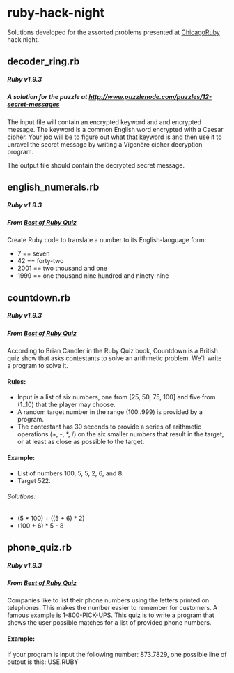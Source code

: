 # ruby-hack-night

Solutions developed for the assorted problems presented at [ChicagoRuby](http://www.meetup.com/ChicagoRuby/) hack night.

## decoder_ring.rb
##### Ruby v1.9.3
##### A solution for the puzzle at http://www.puzzlenode.com/puzzles/12-secret-messages

The input file will contain an encrypted keyword and and encrypted message. The keyword is a common English word encrypted with a Caesar cipher. Your job will be to figure out what that keyword is and then use it to unravel the secret message by writing a Vigenère cipher decryption program.

The output file should contain the decrypted secret message.

## english_numerals.rb
##### Ruby v1.9.3
##### From [Best of Ruby Quiz](http://pragprog.com/book/fr_quiz/best-of-ruby-quiz)

Create Ruby code to translate a number to its English-language form:
* 7 == seven
* 42 == forty-two
* 2001 == two thousand and one
* 1999 == one thousand nine hundred and ninety-nine

## countdown.rb
##### Ruby v1.9.3
##### From [Best of Ruby Quiz](http://pragprog.com/book/fr_quiz/best-of-ruby-quiz)

According to Brian Candler in the Ruby Quiz book, Countdown is a British quiz show that asks contestants to solve an arithmetic problem.  We'll write a program to solve it.

#### Rules:

* Input is a list of six numbers, one from [25, 50, 75, 100] and five from (1..10) that the player may choose.
* A random target number in the range (100..999) is provided by a program.
* The contestant has 30 seconds to provide a series of arithmetic operations (+, -, *, /) on the six smaller numbers that result in the target, or at least as close as possible to the target.

#### Example:

* List of numbers 100, 5, 5, 2, 6, and 8.
* Target 522.

###### Solutions:

* (5 * 100) + ((5 + 6) * 2)
* (100 + 6) * 5 - 8

## phone_quiz.rb
##### Ruby v1.9.3
##### From [Best of Ruby Quiz](http://pragprog.com/book/fr_quiz/best-of-ruby-quiz)

Companies like to list their phone numbers using the letters printed on telephones. This makes the number easier to remember for customers. A famous example is 1-800-PICK-UPS. This quiz is to write a program that shows the user possible matches for a list of provided phone numbers.

#### Example:

If your program is input the following number: 873.7829, one possible line of output is this: USE.RUBY
